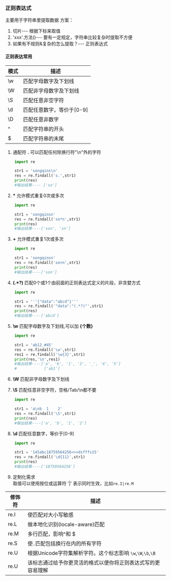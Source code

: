 ### 正则表达式
主要用于字符串里提取数据
方案：
1. 切片--- 根据下标来取值  
2. 'xxx'.方法()--- 要有一定规定，字符串比较复杂时提取不方便  
3. 如果有不规则&复杂的怎么提取？--- 正则表达式   


#### 正则表达常用

模式 | 描述
--- | --
\w | 匹配字母数字及下划线
\W | 匹配非字母数字及下划线
\S | 匹配任意非空字符
\d | 匹配任意数字，等价于[0-9]
\D | 匹配任意非数字
^ | 匹配字符串的开头
$ | 匹配字符串的末尾

1. 通配符 **.** 可以匹配任何除换行符"\n"外的字符  
```Python
    import re

    str1 = 'songqins\n'
    res = re.findall('s.',str1)
    print(res)
    #输出结果---- ['so']
```   

2. **\*** 允许模式重复0次或多次
```Python
    import re

    str1 = 'songqinsn'
    res = re.findall('so*n',str1)
    print(res)
    #输出结果----['son', 'sn']
```   

3. **+** 允许模式重复1次或多次
```Python
    import re

    str1 = 'songqinsn'
    res = re.findall('so+n',str1)
    print(res)
    #输出结果----['son']

```  

4. **(.*?)** 匹配0个或1个由前面的正则表达式定义的片段，非贪婪方式
```Python
    import re

    str1 = '''{"data":"abcd"}'''
    res = re.findall('"data":"(.*?)"',str1)
    print(res)
    #输出结果----['abcd']
``` 

5. **\w** 匹配字母数字及下划线,可以加 **{个数}**
```Python
    import re

    str1 = 'ab12_#45'
    res = re.findall('\w',str1)
    res1 = re.findall('\w{3}',str1)
    print(res,'\n',res1)
    #输出结果----['a', 'b', '1', '2', '_', '4', '5'] 
    #            ['ab1']
```

6. **\W** 匹配非字母数字及下划线

7. **\S** 匹配任意非空字符，空格/Tab/\n都不要
```Python
    import re

    str1 = 'a\nb  1    2'
    res = re.findall('\S',str1)
    print(res)
    #输出结果----['a', 'b', '1', '2']
```

8. **\d** 匹配任意数字，等价于[0-9]
```Python
    import re

    str1 = '145abc18759564256<>>dsfffs15'
    res = re.findall('\d{11}',str1)
    print(res)
    #输出结果----['18759564256']
```

9. 定制化需求   
取值可以使用按位或运算符 '|' 表示同时生效，比如`re.I|re.M` 

 修饰符 | 描述 
 ---| --- 
 re.I|使匹配对大小写敏感  
re.L| 做本地化识别(locale-aware)匹配 
re.M | 多行匹配，影响^和 $
re.S | 使`.`匹配包括换行在内的所有字符
re.U | 根据Unicode字符集解析字符。这个标志影响 `\w`,`\W`,`\b`,`\B`
re.U | 该标志通过给予你更灵活的格式以便你将正则表达式写的更容易理解



